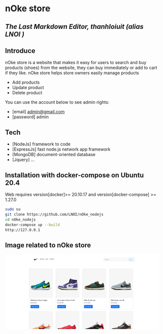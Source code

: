 # nOke store
## _The Last Markdown Editor, thanhloiuit (alias LNOI )_

## Introduce
nOke store is a website that makes it easy for users to search and buy products (shoes) from the website, they can buy immediately or add to cart if they like.
nOke store helps store owners easily manage products
- Add products
- Update product
- Delete product

You can use the account below to see admin rights:
- [email] admin@gmail.com
- [password] admin

## Tech
- [NodeJs] framework to code
- [ExpressJs] fast node.js network app framework
- [MongoDB] document-oriented database
- [Jquery] ...

## Installation with docker-compose on Ubuntu 20.4 

Web requires version[docker]>= 20.10.17 and version[docker-compose] >= 1.27.0
```sh
sudo su
git clone https://github.com/LNOI/nOke_nodejs
cd nOke_nodejs
docker-compose up --build
http://127.0.0.1
```

## Image related to nOke store

![Alt text](./src/public/img/main1.png "Optional title")




